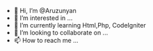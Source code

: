 - 👋 Hi, I’m @Aruzunyan
- 👀 I’m interested in ...
- 🌱 I’m currently learning Html,Php, CodeIgniter
- 💞️ I’m looking to collaborate on ...
- 📫 How to reach me ...

<!---
Aruzunyan/Aruzunyan is a ✨ special ✨ repository because its `README.md` (this file) appears on your GitHub profile.
You can click the Preview link to take a look at your changes.
--->
